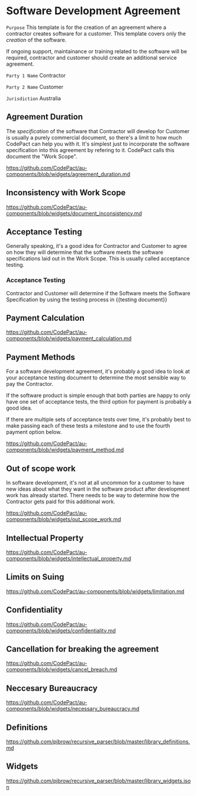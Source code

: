 # Software Development Agreement

`Purpose` This template is for the creation of an agreement where a contractor creates software for a customer. This template covers only the _creation_ of the software.

If ongoing support, maintainance or training related to the software will be required, contractor and customer should create an additional service agreement.

`Party 1 Name` Contractor

`Party 2 Name` Customer

`Jurisdiction` Australia

## Agreement Duration

The _specification_ of the software that Contractor will develop for Customer is usually a purely commercial document, so there's a limit to how much CodePact can help you with it. It's simplest just to incorporate the software specification into this agreement by refering to it.  CodePact calls this document the "Work Scope".

https://github.com/CodePact/au-components/blob/widgets/agreement_duration.md

## Inconsistency with Work Scope

https://github.com/CodePact/au-components/blob/widgets/document_inconsistency.md

## Acceptance Testing

Generally speaking, it's a good idea for Contractor and Customer to agree on how they will determine that the software meets the software specifications laid out in the Work Scope. This is usually called acceptance testing.

### Acceptance Testing

Contractor and Customer will determine if the Software meets the Software Specification by using the testing process in {{testing document}}

## Payment Calculation

https://github.com/CodePact/au-components/blob/widgets/payment_calculation.md

## Payment Methods

For a software development agreement, it's probably a good idea to look at your acceptance testing document to determine the most sensible way to pay the Contractor.

If the software product is simple enough that both parties are happy to only have one set of acceptance tests, the third option for payment is probably a good idea.

If there are multiple sets of acceptance tests over time, it's probably best to make passing each of these tests a milestone and to use the fourth payment option below.

https://github.com/CodePact/au-components/blob/widgets/payment_method.md

## Out of scope work

In software development, it's not at all uncommon for a customer to have new ideas about what they want in the software product after development work has already started. There needs to be way to determine how the Contractor gets paid for this additional work.

https://github.com/CodePact/au-components/blob/widgets/out_scope_work.md

## Intellectual Property

https://github.com/CodePact/au-components/blob/widgets/intellectual_property.md

## Limits on Suing

https://github.com/CodePact/au-components/blob/widgets/limitation.md

## Confidentiality

https://github.com/CodePact/au-components/blob/widgets/confidentiality.md

## Cancellation for breaking the agreement

https://github.com/CodePact/au-components/blob/widgets/cancel_breach.md

## Neccesary Bureaucracy

https://github.com/CodePact/au-components/blob/widgets/necessary_bureaucracy.md

## Definitions

https://github.com/pjbrow/recursive_parser/blob/master/library_definitions.md

## Widgets

https://github.com/pjbrow/recursive_parser/blob/master/library_widgets.json
